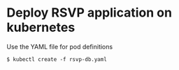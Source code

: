 # Deploy RSVP application on kubernetes

Use the YAML file for pod definitions

` $ kubectl create -f rsvp-db.yaml `
